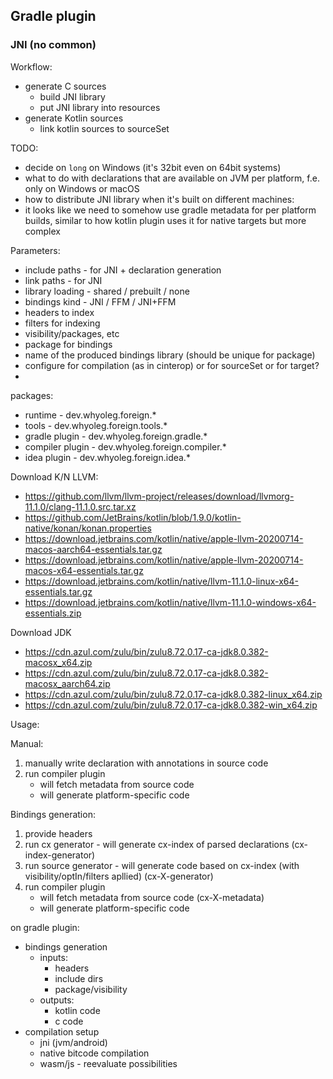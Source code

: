 ## Gradle plugin

### JNI (no common)

Workflow:

- generate C sources
    - build JNI library
    - put JNI library into resources
- generate Kotlin sources
    - link kotlin sources to sourceSet

TODO:

- decide on `long` on Windows (it's 32bit even on 64bit systems)
- what to do with declarations that are available on JVM per platform, f.e. only on Windows or macOS
- how to distribute JNI library when it's built on different machines:
- it looks like we need to somehow use gradle metadata for per platform builds,
  similar to how kotlin plugin uses it for native targets but more complex

Parameters:

- include paths - for JNI + declaration generation
- link paths - for JNI
- library loading - shared / prebuilt / none
- bindings kind - JNI / FFM / JNI+FFM
- headers to index
- filters for indexing
- visibility/packages, etc
- package for bindings
- name of the produced bindings library (should be unique for package)
- configure for compilation (as in cinterop) or for sourceSet or for target?
-

packages:

* runtime - dev.whyoleg.foreign.*
* tools - dev.whyoleg.foreign.tools.*
* gradle plugin - dev.whyoleg.foreign.gradle.*
* compiler plugin - dev.whyoleg.foreign.compiler.*
* idea plugin - dev.whyoleg.foreign.idea.*

Download K/N LLVM:

* https://github.com/llvm/llvm-project/releases/download/llvmorg-11.1.0/clang-11.1.0.src.tar.xz
* https://github.com/JetBrains/kotlin/blob/1.9.0/kotlin-native/konan/konan.properties
* https://download.jetbrains.com/kotlin/native/apple-llvm-20200714-macos-aarch64-essentials.tar.gz
* https://download.jetbrains.com/kotlin/native/apple-llvm-20200714-macos-x64-essentials.tar.gz
* https://download.jetbrains.com/kotlin/native/llvm-11.1.0-linux-x64-essentials.tar.gz
* https://download.jetbrains.com/kotlin/native/llvm-11.1.0-windows-x64-essentials.zip

Download JDK

* https://cdn.azul.com/zulu/bin/zulu8.72.0.17-ca-jdk8.0.382-macosx_x64.zip
* https://cdn.azul.com/zulu/bin/zulu8.72.0.17-ca-jdk8.0.382-macosx_aarch64.zip
* https://cdn.azul.com/zulu/bin/zulu8.72.0.17-ca-jdk8.0.382-linux_x64.zip
* https://cdn.azul.com/zulu/bin/zulu8.72.0.17-ca-jdk8.0.382-win_x64.zip

Usage:

Manual:

1. manually write declaration with annotations in source code
2. run compiler plugin
    - will fetch metadata from source code
    - will generate platform-specific code

Bindings generation:

1. provide headers
2. run cx generator - will generate cx-index of parsed declarations (cx-index-generator)
3. run source generator - will generate code based on cx-index (with visibility/optIn/filters apllied) (cx-X-generator)
4. run compiler plugin
    - will fetch metadata from source code (cx-X-metadata)
    - will generate platform-specific code

on gradle plugin:

- bindings generation
    - inputs:
        - headers
        - include dirs
        - package/visibility
    - outputs:
        - kotlin code
        - c code
- compilation setup
    - jni (jvm/android)
    - native bitcode compilation
    - wasm/js - reevaluate possibilities

